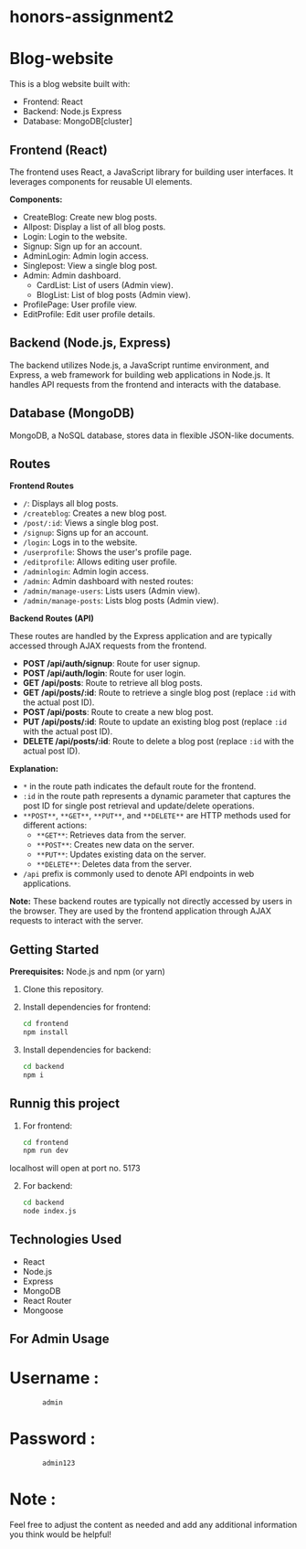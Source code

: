# honors-assignment2
# Blog-website

This is a blog website built with:

* Frontend: React
* Backend: Node.js Express
* Database: MongoDB[cluster]

## Frontend (React)

The frontend uses React, a JavaScript library for building user interfaces. It leverages components for reusable UI elements.

**Components:**

* CreateBlog: Create new blog posts.
* Allpost: Display a list of all blog posts.
* Login: Login to the website.
* Signup: Sign up for an account.
* AdminLogin: Admin login access.
* Singlepost: View a single blog post.
* Admin: Admin dashboard.
    * CardList: List of users (Admin view).
    * BlogList: List of blog posts (Admin view).
* ProfilePage: User profile view.
* EditProfile: Edit user profile details.

## Backend (Node.js, Express)

The backend utilizes Node.js, a JavaScript runtime environment, and Express, a web framework for building web applications in Node.js. It handles API requests from the frontend and interacts with the database.

## Database (MongoDB)

MongoDB, a NoSQL database, stores data in flexible JSON-like documents.

## Routes

**Frontend Routes**

* `/`: Displays all blog posts.
* `/createblog`: Creates a new blog post.
* `/post/:id`: Views a single blog post.
* `/signup`: Signs up for an account.
* `/login`: Logs in to the website.
* `/userprofile`: Shows the user's profile page.
* `/editprofile`: Allows editing user profile.
* `/adminlogin`: Admin login access.
* `/admin`: Admin dashboard with nested routes:
* `/admin/manage-users`: Lists users (Admin view).
* `/admin/manage-posts`: Lists blog posts (Admin view).

**Backend Routes (API)**

These routes are handled by the Express application and are typically accessed through AJAX requests from the frontend.

* **POST /api/auth/signup**: Route for user signup.
* **POST /api/auth/login**: Route for user login.
* **GET /api/posts**: Route to retrieve all blog posts.
* **GET /api/posts/:id**: Route to retrieve a single blog post (replace `:id` with the actual post ID).
* **POST /api/posts**: Route to create a new blog post.
* **PUT /api/posts/:id**: Route to update an existing blog post (replace `:id` with the actual post ID).
* **DELETE /api/posts/:id**: Route to delete a blog post (replace `:id` with the actual post ID).

**Explanation:**

* `*` in the route path indicates the default route for the frontend.
* `:id` in the route path represents a dynamic parameter that captures the post ID for single post retrieval and update/delete operations.
* `**POST**`, `**GET**`, `**PUT**`, and `**DELETE**` are HTTP methods used for different actions:
    * `**GET**`: Retrieves data from the server.
    * `**POST**`: Creates new data on the server.
    * `**PUT**`: Updates existing data on the server.
    * `**DELETE**`: Deletes data from the server.
* `/api` prefix is commonly used to denote API endpoints in web applications.

**Note:** These backend routes are typically not directly accessed by users in the browser. They are used by the frontend application through AJAX requests to interact with the server.

## Getting Started

**Prerequisites:** Node.js and npm (or yarn)

1. Clone this repository.
2. Install dependencies for frontend:

   ```bash
   cd frontend
   npm install

3. Install dependencies for backend:

   ```bash
   cd backend
   npm i

## Runnig this project 

1. For frontend:

   ```bash
   cd frontend
   npm run dev

localhost will open at port no. 5173

2. For backend:

   ```bash
   cd backend
   node index.js


## Technologies Used
* React
* Node.js
* Express
* MongoDB
* React Router
* Mongoose

## For Admin Usage 

# Username :  
            admin
# Password : 
            admin123

# Note :
Feel free to adjust the content as needed and add any additional information you think would be helpful!